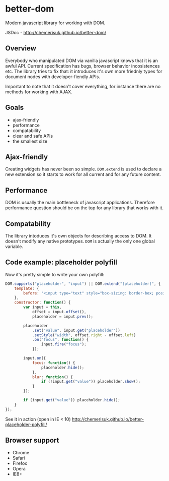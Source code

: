 better-dom
==========
Modern javascript library for working with DOM. 

JSDoc - http://chemerisuk.github.io/better-dom/

Overview
--------
Everybody who manipulated DOM via vanilla javascript knows that it is an awful API. Current specification has bugs, browser behavior incosistences etc. The library tries to fix that: it introduces it's own more friednly types for document nodes with developer-fiendly APIs.

Important to note that it doesn't cover everything, for instance there are no methods for working with AJAX.

Goals
-----
* ajax-friendly
* performance
* compatability
* clear and safe APIs
* the smallest size

Ajax-friendly
-------------
Creating widgets has never been so simple. `DOM.extend` is used to declare a new extension so it starts to work for all current and for any future content.

Performance
-----------
DOM is usually the main bottleneck of javascript applications. Therefore performance question should be on the top for any library that works with it.

Compatability
-------------
The library intoduces it's own objects for describing access to DOM. It doesn't modify any native prototypes. `DOM` is actually the only one global variable.

Code example: placeholder polyfill
----------------------------------
Now it's pretty simple to write your own polyfill:
```js
DOM.supports("placeholder", "input") || DOM.extend("[placeholder]", {
    template: {
        before: '<input type="text" style="box-sizing: border-box; position: absolute; color: graytext; background: transparent; border-color: transparent"/>'
    },
    constructor: function() {
        var input = this,
            offset = input.offset(),
            placeholder = input.prev();

        placeholder
            .set("value", input.get("placeholder"))
            .setStyle("width", offset.right - offset.left)
            .on("focus", function() {
                input.fire("focus");
            });

        input.on({
            focus: function() {
                placeholder.hide();
            },
            blur: function() {
                if (!input.get("value")) placeholder.show();
            }
        });

        if (input.get("value")) placeholder.hide();
    }
});
```
See it in action (open in IE < 10) http://chemerisuk.github.io/better-placeholder-polyfill/

Browser support
---------------
* Chrome
* Safari
* Firefox
* Opera
* IE8+
